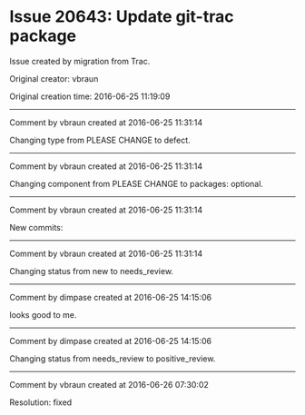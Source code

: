 # Issue 20643: Update git-trac package

Issue created by migration from Trac.

Original creator: vbraun

Original creation time: 2016-06-25 11:19:09




---

Comment by vbraun created at 2016-06-25 11:31:14

Changing type from PLEASE CHANGE to defect.


---

Comment by vbraun created at 2016-06-25 11:31:14

Changing component from PLEASE CHANGE to packages: optional.


---

Comment by vbraun created at 2016-06-25 11:31:14

New commits:


---

Comment by vbraun created at 2016-06-25 11:31:14

Changing status from new to needs_review.


---

Comment by dimpase created at 2016-06-25 14:15:06

looks good to me.


---

Comment by dimpase created at 2016-06-25 14:15:06

Changing status from needs_review to positive_review.


---

Comment by vbraun created at 2016-06-26 07:30:02

Resolution: fixed
